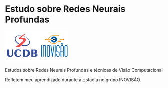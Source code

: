 # Estudo sobre Redes Neurais Profundas
![](./inovisao-ucdb.png)

Estudos sobre Redes Neurais Profundas e técnicas de Visão Computacional 

Refletem meu aprendizado durante a estadia no grupo INOVISÃO.





